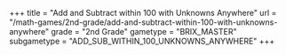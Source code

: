 +++
title = "Add and Subtract within 100 with Unknowns Anywhere"
url = "/math-games/2nd-grade/add-and-subtract-within-100-with-unknowns-anywhere"
grade = "2nd Grade"
gametype = "BRIX_MASTER"
subgametype = "ADD_SUB_WITHIN_100_UNKNOWNS_ANYWHERE"
+++